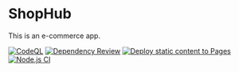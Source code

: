 # ShopHub
This is an e-commerce app.

[![CodeQL](https://github.com/gabriel-rodriguezcastellini/ecommerce/actions/workflows/github-code-scanning/codeql/badge.svg)](https://github.com/gabriel-rodriguezcastellini/ecommerce/actions/workflows/github-code-scanning/codeql)
[![Dependency Review](https://github.com/gabriel-rodriguezcastellini/ecommerce/actions/workflows/dependency-review.yml/badge.svg)](https://github.com/gabriel-rodriguezcastellini/ecommerce/actions/workflows/dependency-review.yml)
[![Deploy static content to Pages](https://github.com/gabriel-rodriguezcastellini/ecommerce/actions/workflows/Deploy.yml/badge.svg)](https://github.com/gabriel-rodriguezcastellini/ecommerce/actions/workflows/Deploy.yml)
[![Node.js CI](https://github.com/gabriel-rodriguezcastellini/ecommerce/actions/workflows/node.js.yml/badge.svg)](https://github.com/gabriel-rodriguezcastellini/ecommerce/actions/workflows/node.js.yml)
